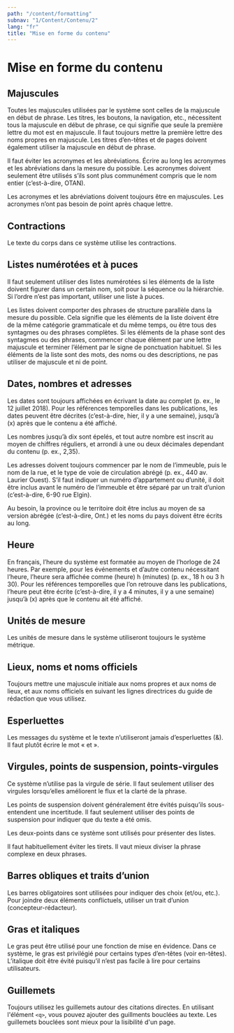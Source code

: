 ```yaml
---
path: "/content/formatting"
subnav: "1/Content/Contenu/2"
lang: "fr"
title: "Mise en forme du contenu"
---
```


<helmet>
<title> Mise en forme du contenu - Système de conception Aurora </title>
</helmet>

# Mise en forme du contenu
## Majuscules
Toutes les majuscules utilisées par le système sont celles de la majuscule en début de phrase. Les titres, les boutons, la navigation, etc., nécessitent tous la majuscule en début de phrase, ce qui signifie que seule la première lettre du mot est en majuscule. Il faut toujours mettre la première lettre des noms propres en majuscule. Les titres d’en-têtes et de pages doivent également utiliser la majuscule en début de phrase.

Il faut éviter les acronymes et les abréviations. Écrire au long les acronymes et les abréviations dans la mesure du possible. Les acronymes doivent seulement être utilisés s’ils sont plus communément compris que le nom entier (c’est-à-dire, OTAN).

Les acronymes et les abréviations doivent toujours être en majuscules. Les acronymes n’ont pas besoin de point après chaque lettre.

## Contractions
Le texte du corps dans ce système utilise les contractions.

## Listes numérotées et à puces
Il faut seulement utiliser des listes numérotées si les éléments de la liste doivent figurer dans un certain nom, soit pour la séquence ou la hiérarchie. Si l’ordre n’est pas important, utiliser une liste à puces.

Les listes doivent comporter des phrases de structure parallèle dans la mesure du possible. Cela signifie que les éléments de la liste doivent être de la même catégorie grammaticale et du même temps, ou être tous des syntagmes ou des phrases complètes. Si les éléments de la phase sont des syntagmes ou des phrases, commencer chaque élément par une lettre majuscule et terminer l’élément par le signe de ponctuation habituel. Si les éléments de la liste sont des mots, des noms ou des descriptions, ne pas utiliser de majuscule et ni de point.

## Dates, nombres et adresses
Les dates sont toujours affichées en écrivant la date au complet (p. ex., le 12 juillet 2018). Pour les références temporelles dans les publications, les dates peuvent être décrites (c’est-à-dire, hier, il y a une semaine), jusqu’à (x) après que le contenu a été affiché.  

Les nombres jusqu’à dix sont épelés, et tout autre nombre est inscrit au moyen de chiffres réguliers, et arrondi à une ou deux décimales dependant du contenu (p. ex., 2,35).

Les adresses doivent toujours commencer par le nom de l’immeuble, puis le nom de la rue, et le type de voie de circulation abrégé (p. ex., 440 av. Laurier Ouest). S’il faut indiquer un numéro d’appartement ou d’unité, il doit être inclus avant le numéro de l’immeuble et être séparé par un trait d’union (c’est-à-dire, 6-90 rue Elgin).

Au besoin, la province ou le territoire doit être inclus au moyen de sa version abrégée (c’est-à-dire, Ont.) et les noms du pays doivent être écrits au long.

## Heure
En français, l’heure du système est formatée au moyen de l’horloge de 24 heures. Par exemple, pour les événements et d’autre contenu nécessitant l’heure, l’heure sera affichée comme (heure) h (minutes) (p. ex., 18 h ou 3 h 30). Pour les références temporelles que l’on retrouve dans les publications, l’heure peut être écrite (c’est-à-dire, il y a 4 minutes, il y a une semaine) jusqu’à (x) après que le contenu ait été affiché.

## Unités de mesure
Les unités de mesure dans le système utiliseront toujours le système métrique.

## Lieux, noms et noms officiels
Toujours mettre une majuscule initiale aux noms propres et aux noms de lieux, et aux noms officiels en suivant les lignes directrices du guide de rédaction que vous utilisez.

## Esperluettes
Les messages du système et le texte n’utiliseront jamais d’esperluettes (&). Il faut plutôt écrire le mot « et ».

## Virgules, points de suspension, points-virgules
Ce système n’utilise pas la virgule de série. Il faut seulement utiliser des virgules lorsqu’elles améliorent le flux et la clarté de la phrase.

Les points de suspension doivent généralement être évités puisqu’ils sous-entendent une incertitude. Il faut seulement utiliser des points de suspension pour indiquer que du texte a été omis.

Les deux-points dans ce système sont utilisés pour présenter des listes.

Il faut habituellement éviter les tirets. Il vaut mieux diviser la phrase complexe en deux phrases.  

## Barres obliques et traits d’union
Les barres obligatoires sont utilisées pour indiquer des choix (et/ou, etc.). Pour joindre deux éléments conflictuels, utiliser un trait d’union (concepteur-rédacteur).

## Gras et italiques
Le gras peut être utilisé pour une fonction de mise en évidence. Dans ce système, le gras est privilégié pour certains types d’en-têtes (voir en-têtes). L’italique doit être évité puisqu’il n’est pas facile à lire pour certains utilisateurs.

## Guillemets
Toujours utilisez les guillemets autour des citations directes. En utilisant l'élément `<q>`, vous pouvez ajouter des guillments bouclées au texte. Les guillemets bouclées sont mieux pour la lisibilité d'un page. 
